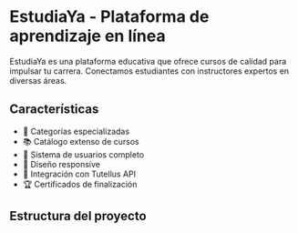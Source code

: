 # EstudiaYa - Plataforma de aprendizaje en línea

EstudiaYa es una plataforma educativa que ofrece cursos de calidad para impulsar tu carrera. Conectamos estudiantes con instructores expertos en diversas áreas.

## Características

- 🎯 Categorías especializadas
- 📚 Catálogo extenso de cursos
- 👥 Sistema de usuarios completo
- 📱 Diseño responsive
- 🔗 Integración con Tutellus API
- 🏆 Certificados de finalización

## Estructura del proyecto
